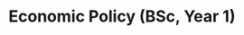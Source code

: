 ---
title: Economic Policy (BSc, Year 1)
summary: Lecturers, Prof. Gaia Narciso and Prof. Joe Kopecky
---